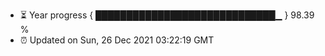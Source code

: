 - ⏳ Year progress { █████████████████████████████▁ } 98.39 %
- ⏰ Updated on Sun, 26 Dec 2021 03:22:19 GMT

